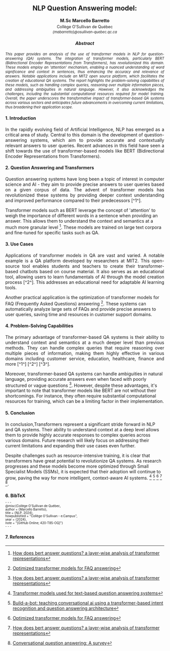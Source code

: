 <h2 style="text-align:center;">NLP Question Answering model:</h2>
<p style="text-align:center;"><strong>M.Sc Marcello Barretto</strong></p>
<p style="text-align:center; font-size: 0.9em; margin-top: -10px;">Collège O'Sullivan de Québec</p>
<p style="text-align:center;font-size: 0.8em; margin-top: -10px;font-style:italic;">{mabarretto}@osullivan-quebec.qc.ca</p>
<h4 style="text-align:center; font-weight:bold;font-style:italic;">Abstract</h4>
<p style="text-align:justify; font-size:0.8em; font-style:italic;">This paper provides an analysis of the use of transformer models in NLP for question-answering (QA) systems. The integration of transformer models, particularly BERT (Bidirectional Encoder Representations from Transformers), has revolutionized this domain. These models employ an 'attention' mechanism, enabling a nuanced understanding of word significance and context in sentences, thus enhancing the accuracy and relevance of answers. Notable applications include an MIT2 open source platform, which facilitates the creation of educational QA systems. The report highlights the problem-solving capabilities of these models, such as handling complex queries, reasoning over multiple information pieces, and addressing ambiguities in natural language. However, it also acknowledges the challenges, including the substantial computational resources required for model training. Overall, the paper underscores the transformative impact of transformer-based QA systems across various sectors and anticipates future advancements in overcoming current limitations, thus broadening their application scope.</p>

#### 1. Introduction

<p style="text-align:justify;font-size;">In the rapidly evolving field of Artificial Intelligence, NLP has emerged as a critical area of study. Central to this domain is the development of question-answering systems, which aim to provide accurate and contextually relevant answers to user queries. Recent advances in this field have seen a shift towards the use of transformer-based models like BERT (Bidirectional Encoder Representations from Transformers). </p>

#### 2. Question Answering and Transformers

<p style="text-align:justify; font-size;">Question answering systems have long been a topic of interest in computer science and AI - they aim to provide precise answers to user queries based on a given corpus of data. The advent of transformer models has revolutionized these systems by providing deeper context understanding and improved performance compared to their predecessors [^1^].

Transformer models such as BERT leverage the concept of 'attention' to weigh the importance of different words in a sentence when providing an answer. This allows them to understand the context and semantics at a much more granular level [^4^]. These models are trained on large text corpora and fine-tuned for specific tasks such as QA.</p>

#### 3. Use Cases

<p style="text-align:justify; font-size;">Applications of transformer models in QA are vast and varied. A notable example is a QA platform developed by researchers at MIT2. This open-source tool enables students and teachers to create their transformer-based chatbots based on course material. It also serves as an educational tool, allowing users to learn fundamentals of AI through the model creation process [^2^]. This addresses an educational need for adaptable AI learning tools.

Another practical application is the optimization of transformer models for FAQ (Frequently Asked Questions) answering [^3^]. These systems can automatically analyze large sets of FAQs and provide precise answers to user queries, saving time and resources in customer support domains.</p>

#### 4. Problem-Solving Capabilities

<p style="text-align:justify; font-size;">The primary advantage of transformer-based QA systems is their ability to understand context and semantics at a much deeper level than previous methods. They can handle complex queries that require reasoning over multiple pieces of information, making them highly effective in various domains including customer service, education, healthcare, finance and more [^1^] [^2^] [^3^].

Moreover, transformer-based QA systems can handle ambiguities in natural language, providing accurate answers even when faced with poorly structured or vague questions [^4^].
However, despite these advantages, it's important to note that transformer models like BERT are not without their shortcomings. For instance, they often require substantial computational resources for training, which can be a limiting factor in their implementation.</p>

#### 5. Conclusion

In conclusion,Transformers represent a significant stride forward in NLP and QA systems. Their ability to understand context at a deep level allows them to provide highly accurate responses to complex queries across various domains. Future research will likely focus on addressing their current limitations and expanding their use cases even further.

Despite challenges such as resource-intensive training, it is clear that transformers have great potential to revolutionize QA systems. As research progresses and these models become more optimized through Small Specialist Models (SSMs), it is expected that their adoption will continue to grow, paving the way for more intelligent, context-aware AI systems. [^1^] [^2^] [^3^] [^4^] [^5^].

#### 6. BibTeX

<p style="font-size: 0.7em; margin-top: -10px;">
- - - </p>

<p style="font-size: 0.7em; margin-top: -10px;">
@misc{Collège O'Sullivan de Québec,</p>
<p style="font-size: 0.7em; margin-top: -10px;">
  author = {Marcello Barretto},</p>
<p style="font-size: 0.7em; margin-top: -10px;">
  title = {NLP, 2024},</p>
<p style="font-size: 0.7em; margin-top: -10px;">
  howpublished = "Collège O'Sullivan - e.Campus",</p>
<p style="font-size: 0.7em; margin-top: -10px;">
  year = {2024},</p>
<p style="font-size: 0.7em; margin-top: -10px;">
  note = "[GitHub Online; 420-T85-OQ]"}</p>

<p style="font-size: 0.7em; margin-top: -10px;">
- - - </p>

#### 7. References

[^1^]: [Transformer models used for text-based question answering systems](https://link.springer.com/article/10.1007/s10489-022-04052-8)
[^2^]: [Build-a-bot: teaching conversational ai using a transformer-based intent recognition and question answering architecture](https://ojs.aaai.org/index.php/AAAI/article/view/26903)
[^3^]: [Optimized transformer models for FAQ answering](https://link.springer.com/chapter/10.1007/978-3-030-47426-3_19)
[^4^]: [How does bert answer questions? a layer-wise analysis of transformer representations](https://dl.acm.org/doi/abs/10.1145/3357384.3358028)
[^5^]: [Conversational question answering: A survey](https://link.springer.com/article/10.1007/s10115-022-01744-y)











